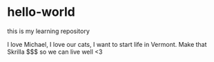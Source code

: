 # hello-world
this is my learning repository

I love Michael, I love our cats, I want to start life in Vermont.
Make that Skrilla $$$ so we can live well <3
